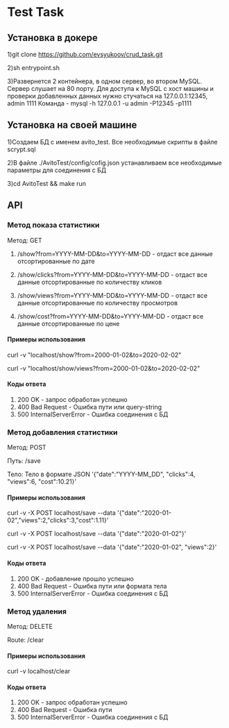 #  Test Task

## Установка в докере

1)git clone https://github.com/evsyukoov/crud_task.git

2)sh entrypoint.sh

3)Развернется 2 контейнера, в одном сервер, во втором MySQL. Сервер слушает на 80 порту.
Для доступа к MySQL c хост машины и проверки добавленных данных нужно стучаться на 127.0.0.1:12345, admin 1111
Команда - mysql -h 127.0.0.1 -u admin -P12345 -p1111

##  Установка на своей машине

1)Создаем БД с именем avito_test.  Все необходимые скрипты в файле scrypt.sql

2)В файле ./AvitoTest/config/cofig.json устанавливаем все необходимые параметры для соединения с БД

3)cd AvitoTest && make run

## API

### Метод показа статистики

Метод: GET

1) /show?from=YYYY-MM-DD&to=YYYY-MM-DD - отдаст все данные отсортированные по дате
   
2) /show/clicks?from=YYYY-MM-DD&to=YYYY-MM-DD - отдаст все данные отсортированные по количеству кликов
   
3) /show/views?from=YYYY-MM-DD&to=YYYY-MM-DD - отдаст все данные отсортированные по количеству просмотров
   
4) /show/cost?from=YYYY-MM-DD&to=YYYY-MM-DD - отдаст все данные отсортированные по цене

#### Примеры использования

curl -v  "localhost/show?from=2000-01-02&to=2020-02-02"

curl -v  "localhost/show/views?from=2000-01-02&to=2020-02-02"

#### Коды ответа

1) 200 OK - запрос обработан успешно
2) 400 Bad Request - Ошибка пути или query-string
3) 500  InternalServerError - Ошибка соединения с БД

### Метод добавления статистики

Метод: POST

Путь: /save

Тело:  Тело в формате JSON '{"date":"YYYY-MM_DD", "clicks":4, "views":6, "cost":10.21}'

#### Примеры использования

curl -v -X POST localhost/save --data '{"date":"2020-01-02","views":2,"clicks":3,"cost":1.11}'

curl -v -X POST localhost/save --data '{"date":"2020-01-02"}'

curl -v -X POST localhost/save --data '{"date":"2020-01-02", "views":2}'

#### Коды ответа

1) 200 OK - добавление прошло успешно
2) 400 Bad Request - Ошибка пути или формата тела
3) 500  InternalServerError - Ошибка соединения с БД
   

### Метод удаления

Метод: DELETE

Route: /clear

#### Примеры использования

curl -v  localhost/clear

#### Коды ответа

1) 200 OK - запрос обработан успешно
2) 400 Bad Request - Ошибка пути
3) 500  InternalServerError - Ошибка соединения с БД